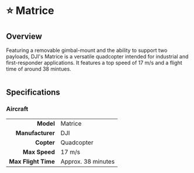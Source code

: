 # ⭐ Matrice

## Overview

Featuring a removable gimbal-mount and the ability to support two payloads, DJI's Matrice is a versatile quadcopter intended for industrial and first-responder applications.  It features a top speed of 17 m/s and a flight time of around 38 mintues.

<figure><img src="../../.gitbook/assets/image (106).png" alt=""><figcaption></figcaption></figure>

## Specifications

### Aircraft

|                     |                    |
| ------------------: | ------------------ |
|           **Model** | Matrice            |
|    **Manufacturer** | DJI                |
|          **Copter** | Quadcopter         |
|       **Max Speed** | 17 m/s             |
| **Max Flight Time** | Approx. 38 minutes |
